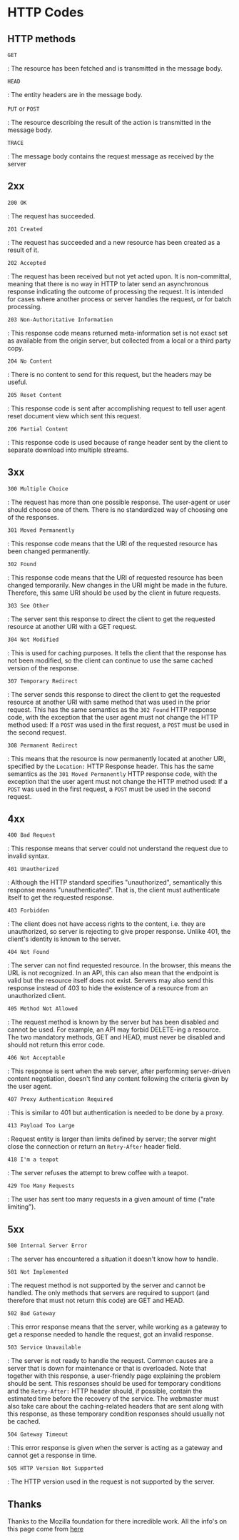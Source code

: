 # HTTP Codes

## HTTP methods

`GET`

:   The resource has been fetched and is transmitted in the message body.

`HEAD`

:   The entity headers are in the message body.

`PUT` or `POST`

:   The resource describing the result of the action is transmitted in the message body.

`TRACE`

:   The message body contains the request message as received by the server

## 2xx

`200 OK`

:   The request has succeeded.

`201 Created`

:   The request has succeeded and a new resource has been created as a result of it.

`202 Accepted`

:   The request has been received but not yet acted upon. It is non-committal, meaning that there is no way in HTTP to later send an asynchronous response indicating the outcome of processing the request. It is intended for cases where another process or server handles the request, or for batch processing.

`203 Non-Authoritative Information`

:   This response code means returned meta-information set is not exact set as available from the origin server, but collected from a local or a third party copy.

`204 No Content`

:   There is no content to send for this request, but the headers may be useful.

`205 Reset Content`

:   This response code is sent after accomplishing request to tell user agent reset document view which sent this request.

`206 Partial Content`

:   This response code is used because of range header sent by the client to separate download into multiple streams.

## 3xx

`300 Multiple Choice`

:   The request has more than one possible response. The user-agent or user should choose one of them. There is no standardized way of choosing one of the responses.

`301 Moved Permanently`

:   This response code means that the URI of the requested resource has been changed permanently.

`302 Found`

:   This response code means that the URI of requested resource has been changed temporarily. New changes in the URI might be made in the future. Therefore, this same URI should be used by the client in future requests.

`303 See Other`

:   The server sent this response to direct the client to get the requested resource at another URI with a GET request.

`304 Not Modified`

:   This is used for caching purposes. It tells the client that the response has not been modified, so the client can continue to use the same cached version of the response.

`307 Temporary Redirect`

:   The server sends this response to direct the client to get the requested resource at another URI with same method that was used in the prior request. This has the same semantics as the `302 Found` HTTP response code, with the exception that the user agent must not change the HTTP method used: If a `POST` was used in the first request, a `POST` must be used in the second request.

`308 Permanent Redirect`

:   This means that the resource is now permanently located at another URI, specified by the `Location:` HTTP Response header. This has the same semantics as the `301 Moved Permanently` HTTP response code, with the exception that the user agent must not change the HTTP method used: If a `POST` was used in the first request, a `POST` must be used in the second request.

## 4xx

`400 Bad Request`

:   This response means that server could not understand the request due to invalid syntax.

`401 Unauthorized`

:   Although the HTTP standard specifies "unauthorized", semantically this response means "unauthenticated". That is, the client must authenticate itself to get the requested response.

`403 Forbidden`

:   The client does not have access rights to the content, i.e. they are unauthorized, so server is rejecting to give proper response. Unlike 401, the client's identity is known to the server.

`404 Not Found`

:   The server can not find requested resource. In the browser, this means the URL is not recognized. In an API, this can also mean that the endpoint is valid but the resource itself does not exist. Servers may also send this response instead of 403 to hide the existence of a resource from an unauthorized client.

`405 Method Not Allowed`

:   The request method is known by the server but has been disabled and cannot be used. For example, an API may forbid DELETE-ing a resource. The two mandatory methods, GET and HEAD, must never be disabled and should not return this error code.

`406 Not Acceptable`

:   This response is sent when the web server, after performing server-driven content negotiation, doesn't find any content following the criteria given by the user agent.

`407 Proxy Authentication Required`

:   This is similar to 401 but authentication is needed to be done by a proxy.

`413 Payload Too Large`

:   Request entity is larger than limits defined by server; the server might close the connection or return an `Retry-After` header field.

`418 I'm a teapot`

:   The server refuses the attempt to brew coffee with a teapot.

`429 Too Many Requests`

:   The user has sent too many requests in a given amount of time ("rate limiting").

## 5xx

`500 Internal Server Error`

:   The server has encountered a situation it doesn't know how to handle.

`501 Not Implemented`

:   The request method is not supported by the server and cannot be handled. The only methods that servers are required to support (and therefore that must not return this code) are GET and HEAD.

`502 Bad Gateway`

:   This error response means that the server, while working as a gateway to get a response needed to handle the request, got an invalid response.

`503 Service Unavailable`

:   The server is not ready to handle the request. Common causes are a server that is down for maintenance or that is overloaded. Note that together with this response, a user-friendly page explaining the problem should be sent. This responses should be used for temporary conditions and the `Retry-After:` HTTP header should, if possible, contain the estimated time before the recovery of the service. The webmaster must also take care about the caching-related headers that are sent along with this response, as these temporary condition responses should usually not be cached.

`504 Gateway Timeout`

:   This error response is given when the server is acting as a gateway and cannot get a response in time.

`505 HTTP Version Not Supported`

:   The HTTP version used in the request is not supported by the server.

## Thanks

Thanks to the Mozilla foundation for there incredible work. All the info's on this page come from [here](https://developer.mozilla.org/en-US/docs/Web/HTTP/Status)
